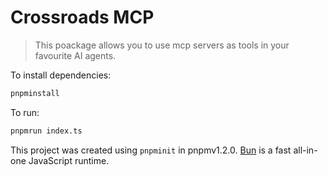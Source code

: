# Crossroads MCP

> This poackage allows you to use mcp servers as tools in your favourite AI agents.

To install dependencies:

```bash
pnpminstall
```

To run:

```bash
pnpmrun index.ts
```

This project was created using `pnpminit` in pnpmv1.2.0. [Bun](https://bun.sh) is a fast all-in-one JavaScript runtime.
